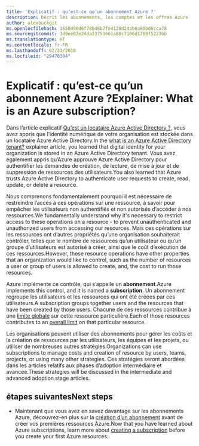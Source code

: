 ```yaml
---
title: 'Explicatif : qu’est-ce qu’un abonnement Azure ?'
description: Décrit les abonnements, les comptes et les offres Azure
author: alexbuckgit
ms.openlocfilehash: 1650d90d6f78b46b7fe4128d2dab6a80bd6cca78
ms.sourcegitcommit: 3d9ee03e2dda23753661a80c7106d1789f5223bb
ms.translationtype: HT
ms.contentlocale: fr-FR
ms.lasthandoff: 02/23/2018
ms.locfileid: "29478304"
---
```

# <a name="explainer-what-is-an-azure-subscription"></a><span data-ttu-id="4443b-103">Explicatif : qu’est-ce qu’un abonnement Azure ?</span><span class="sxs-lookup"><span data-stu-id="4443b-103">Explainer: What is an Azure subscription?</span></span>

<span data-ttu-id="4443b-104">Dans l’article explicatif [Qu’est un locataire Azure Active Directory ?](tenant-explainer.md), vous avez appris que l’identité numérique de votre organisation est stockée dans un locataire Azure Active Directory.</span><span class="sxs-lookup"><span data-stu-id="4443b-104">In the [what is an Azure Active Directory tenant?](tenant-explainer.md) explainer article, you learned that digital identity for your organization is stored in an Azure Active Directory tenant.</span></span> <span data-ttu-id="4443b-105">Vous avez également appris qu’Azure approuve Azure Active Directory pour authentifier les demandes de création, de lecture, de mise à jour et de suppression de ressources des utilisateurs.</span><span class="sxs-lookup"><span data-stu-id="4443b-105">You also learned that Azure trusts Azure Active Directory to authenticate user requests to create, read, update, or delete a resource.</span></span> 

<span data-ttu-id="4443b-106">Nous comprenons fondamentalement pourquoi il est nécessaire de restreindre l’accès à ces opérations sur une ressource, à savoir pour empêcher les utilisateurs non authentifiés et non autorisés d’accéder à nos ressources.</span><span class="sxs-lookup"><span data-stu-id="4443b-106">We fundamentally understand why it's necessary to restrict access to these operations on a resource - to prevent unauthenticated and unauthorized users from accessing our resources.</span></span> <span data-ttu-id="4443b-107">Mais ces opérations sur les ressources ont d’autres propriétés qu’une organisation souhaiterait contrôler, telles que le nombre de ressources qu’un utilisateur ou qu’un groupe d’utilisateurs est autorisé à créer, ainsi que le coût d’exécution de ces ressources.</span><span class="sxs-lookup"><span data-stu-id="4443b-107">However, these resource operations have other properties that an organization would like to control, such as the number of resources a user or group of users is allowed to create, and, the cost to run those resources.</span></span> 

<span data-ttu-id="4443b-108">Azure implémente ce contrôle, qui s’appelle un **abonnement**.</span><span class="sxs-lookup"><span data-stu-id="4443b-108">Azure implements this control, and it is named a **subscription**.</span></span> <span data-ttu-id="4443b-109">Un abonnement regroupe les utilisateurs et les ressources qui ont été créées par ces utilisateurs.</span><span class="sxs-lookup"><span data-stu-id="4443b-109">A subscription groups together users and the resources that have been created by those users.</span></span> <span data-ttu-id="4443b-110">Chacune de ces ressources contribue à une [limite globale][subscription-service-limits] sur cette ressource particulière.</span><span class="sxs-lookup"><span data-stu-id="4443b-110">Each of those resources contributes to an [overall limit][subscription-service-limits] on that particular resource.</span></span>

<span data-ttu-id="4443b-111">Les organisations peuvent utiliser des abonnements pour gérer les coûts et la création de ressources par les utilisateurs, les équipes et les projets, ou utiliser de nombreuses autres stratégies.</span><span class="sxs-lookup"><span data-stu-id="4443b-111">Organizations can use subscriptions to manage costs and creation of resource by users, teams, projects, or using many other strategies.</span></span> <span data-ttu-id="4443b-112">Ces stratégies seront abordées dans les articles relatifs aux phases d’adoption intermédiaire et avancée.</span><span class="sxs-lookup"><span data-stu-id="4443b-112">These strategies will be discussed in the intermediate and advanced adoption stage articles.</span></span> 

## <a name="next-steps"></a><span data-ttu-id="4443b-113">étapes suivantes</span><span class="sxs-lookup"><span data-stu-id="4443b-113">Next steps</span></span>

* <span data-ttu-id="4443b-114">Maintenant que vous avez en savez davantage sur les abonnements Azure, découvrez-en plus sur la [création d’un abonnement](subscription.md) avant de créer vos premières ressources Azure.</span><span class="sxs-lookup"><span data-stu-id="4443b-114">Now that you have learned about Azure subscriptions, learn more about [creating a subscription](subscription.md) before you create your first Azure resources..</span></span>

<!-- Links -->
[azure-get-started]: https://azure.microsoft.com/get-started/
[azure-offers]: https://azure.microsoft.com/support/legal/offer-details/
[azure-free-trial]: https://azure.microsoft.com/offers/ms-azr-0044p/
[azure-change-subscription-offer]: /azure/billing/billing-how-to-switch-azure-offer
[microsoft-account]: https://account.microsoft.com/account
[subscription-service-limits]: /azure/azure-subscription-service-limits
[docs-organizational-account]: https://docs.microsoft.com/azure/active-directory/sign-up-organization
